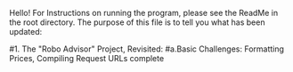 Hello! For Instructions on running the program, please see the ReadMe in the root directory. The purpose of this file is to tell you what has been updated:

#1. The "Robo Advisor" Project, Revisited:
#a.Basic Challenges: Formatting Prices, Compiling Request URLs complete 
